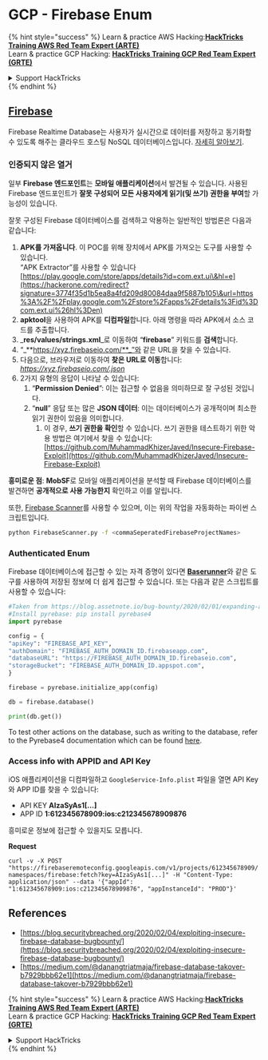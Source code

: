 # GCP - Firebase Enum

{% hint style="success" %}
Learn & practice AWS Hacking:<img src="../../../.gitbook/assets/image (1) (1) (1) (1).png" alt="" data-size="line">[**HackTricks Training AWS Red Team Expert (ARTE)**](https://training.hacktricks.xyz/courses/arte)<img src="../../../.gitbook/assets/image (1) (1) (1) (1).png" alt="" data-size="line">\
Learn & practice GCP Hacking: <img src="../../../.gitbook/assets/image (2) (1).png" alt="" data-size="line">[**HackTricks Training GCP Red Team Expert (GRTE)**<img src="../../../.gitbook/assets/image (2) (1).png" alt="" data-size="line">](https://training.hacktricks.xyz/courses/grte)

<details>

<summary>Support HackTricks</summary>

* Check the [**subscription plans**](https://github.com/sponsors/carlospolop)!
* **Join the** 💬 [**Discord group**](https://discord.gg/hRep4RUj7f) or the [**telegram group**](https://t.me/peass) or **follow** us on **Twitter** 🐦 [**@hacktricks\_live**](https://twitter.com/hacktricks_live)**.**
* **Share hacking tricks by submitting PRs to the** [**HackTricks**](https://github.com/carlospolop/hacktricks) and [**HackTricks Cloud**](https://github.com/carlospolop/hacktricks-cloud) github repos.

</details>
{% endhint %}

## [Firebase](https://cloud.google.com/sdk/gcloud/reference/firebase/)

Firebase Realtime Database는 사용자가 실시간으로 데이터를 저장하고 동기화할 수 있도록 해주는 클라우드 호스팅 NoSQL 데이터베이스입니다. [자세히 알아보기](https://firebase.google.com/products/realtime-database/).

### 인증되지 않은 열거

일부 **Firebase 엔드포인트**는 **모바일 애플리케이션**에서 발견될 수 있습니다. 사용된 Firebase 엔드포인트가 **잘못 구성되어 모든 사용자에게 읽기(및 쓰기) 권한을 부여**할 가능성이 있습니다.

잘못 구성된 Firebase 데이터베이스를 검색하고 악용하는 일반적인 방법론은 다음과 같습니다:

1. **APK를 가져옵니다**. 이 POC를 위해 장치에서 APK를 가져오는 도구를 사용할 수 있습니다.\
“APK Extractor”를 사용할 수 있습니다 [https://play.google.com/store/apps/details?id=com.ext.ui\&hl=e](https://hackerone.com/redirect?signature=3774f35d1b5ea8a4fd209d80084daa9f5887b105\&url=https%3A%2F%2Fplay.google.com%2Fstore%2Fapps%2Fdetails%3Fid%3Dcom.ext.ui%26hl%3Den)
2. **apktool**을 사용하여 APK를 **디컴파일**합니다. 아래 명령을 따라 APK에서 소스 코드를 추출합니다.
3. _**res/values/strings.xml**_로 이동하여 “**firebase**” 키워드를 **검색**합니다.
4. “_**https://xyz.firebaseio.com/**_”와 같은 URL을 찾을 수 있습니다.
5. 다음으로, 브라우저로 이동하여 **찾은 URL로 이동**합니다: _https://xyz.firebaseio.com/.json_
6. 2가지 유형의 응답이 나타날 수 있습니다:
   1. “**Permission Denied**”: 이는 접근할 수 없음을 의미하므로 잘 구성된 것입니다.
   2. “**null**” 응답 또는 많은 **JSON 데이터**: 이는 데이터베이스가 공개적이며 최소한 읽기 권한이 있음을 의미합니다.
      1. 이 경우, **쓰기 권한을 확인**할 수 있습니다. 쓰기 권한을 테스트하기 위한 악용 방법은 여기에서 찾을 수 있습니다: [https://github.com/MuhammadKhizerJaved/Insecure-Firebase-Exploit](https://github.com/MuhammadKhizerJaved/Insecure-Firebase-Exploit)

**흥미로운 점**: **MobSF**로 모바일 애플리케이션을 분석할 때 Firebase 데이터베이스를 발견하면 **공개적으로 사용 가능한지** 확인하고 이를 알립니다.

또한, [Firebase Scanner](https://github.com/shivsahni/FireBaseScanner)를 사용할 수 있으며, 이는 위의 작업을 자동화하는 파이썬 스크립트입니다.
```bash
python FirebaseScanner.py -f <commaSeperatedFirebaseProjectNames>
```
### Authenticated Enum

Firebase 데이터베이스에 접근할 수 있는 자격 증명이 있다면 [**Baserunner**](https://github.com/iosiro/baserunner)와 같은 도구를 사용하여 저장된 정보에 더 쉽게 접근할 수 있습니다. 또는 다음과 같은 스크립트를 사용할 수 있습니다:
```python
#Taken from https://blog.assetnote.io/bug-bounty/2020/02/01/expanding-attack-surface-react-native/
#Install pyrebase: pip install pyrebase4
import pyrebase

config = {
"apiKey": "FIREBASE_API_KEY",
"authDomain": "FIREBASE_AUTH_DOMAIN_ID.firebaseapp.com",
"databaseURL": "https://FIREBASE_AUTH_DOMAIN_ID.firebaseio.com",
"storageBucket": "FIREBASE_AUTH_DOMAIN_ID.appspot.com",
}

firebase = pyrebase.initialize_app(config)

db = firebase.database()

print(db.get())
```
To test other actions on the database, such as writing to the database, refer to the Pyrebase4 documentation which can be found [here](https://github.com/nhorvath/Pyrebase4).

### Access info with APPID and API Key <a href="#access-info-with-appid-and-api-key" id="access-info-with-appid-and-api-key"></a>

iOS 애플리케이션을 디컴파일하고 `GoogleService-Info.plist` 파일을 열면 API Key와 APP ID를 찾을 수 있습니다:

* API KEY **AIzaSyAs1\[...]**
* APP ID **1:612345678909:ios:c212345678909876**

흥미로운 정보에 접근할 수 있을지도 모릅니다.

**Request**

`curl -v -X POST "https://firebaseremoteconfig.googleapis.com/v1/projects/612345678909/namespaces/firebase:fetch?key=AIzaSyAs1[...]" -H "Content-Type: application/json" --data '{"appId": "1:612345678909:ios:c212345678909876", "appInstanceId": "PROD"}'`

## References <a href="#references" id="references"></a>

* ​[https://blog.securitybreached.org/2020/02/04/exploiting-insecure-firebase-database-bugbounty/](https://blog.securitybreached.org/2020/02/04/exploiting-insecure-firebase-database-bugbounty/)​
* ​[https://medium.com/@danangtriatmaja/firebase-database-takover-b7929bbb62e1](https://medium.com/@danangtriatmaja/firebase-database-takover-b7929bbb62e1)​

{% hint style="success" %}
Learn & practice AWS Hacking:<img src="../../../.gitbook/assets/image (1) (1) (1) (1).png" alt="" data-size="line">[**HackTricks Training AWS Red Team Expert (ARTE)**](https://training.hacktricks.xyz/courses/arte)<img src="../../../.gitbook/assets/image (1) (1) (1) (1).png" alt="" data-size="line">\
Learn & practice GCP Hacking: <img src="../../../.gitbook/assets/image (2) (1).png" alt="" data-size="line">[**HackTricks Training GCP Red Team Expert (GRTE)**<img src="../../../.gitbook/assets/image (2) (1).png" alt="" data-size="line">](https://training.hacktricks.xyz/courses/grte)

<details>

<summary>Support HackTricks</summary>

* Check the [**subscription plans**](https://github.com/sponsors/carlospolop)!
* **Join the** 💬 [**Discord group**](https://discord.gg/hRep4RUj7f) or the [**telegram group**](https://t.me/peass) or **follow** us on **Twitter** 🐦 [**@hacktricks\_live**](https://twitter.com/hacktricks_live)**.**
* **Share hacking tricks by submitting PRs to the** [**HackTricks**](https://github.com/carlospolop/hacktricks) and [**HackTricks Cloud**](https://github.com/carlospolop/hacktricks-cloud) github repos.

</details>
{% endhint %}

